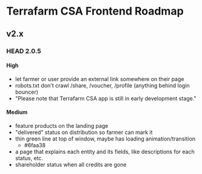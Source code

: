 # Terrafarm CSA Frontend Roadmap

## v2.x

### HEAD 2.0.5

#### High
- let farmer or user provide an external link somewhere on their page
- robots.txt don't crawl /share, /voucher, /profile (anything behind login bouncer)
- "Please note that Terrafarm CSA app is still in early development stage."

#### Medium
- feature products on the landing page
- "delivered" status on distribution so farmer can mark it
- thin green line at top of window, maybe has loading animation/transition
  - #6faa38
- a page that explains each entity and its fields, like descriptions for each status, etc.
- shareholder status when all credits are gone

